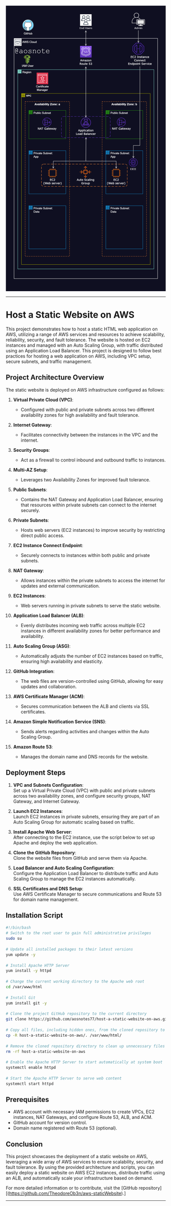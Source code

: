 ![Alt text](/aws-staticWebsite.png)

---

# Host a Static Website on AWS

This project demonstrates how to host a static HTML web application on AWS, utilizing a range of AWS services and resources to achieve scalability, reliability, security, and fault tolerance. The website is hosted on EC2 instances and managed with an Auto Scaling Group, with traffic distributed using an Application Load Balancer. This project is designed to follow best practices for hosting a web application on AWS, including VPC setup, secure subnets, and traffic management.

## Project Architecture Overview

The static website is deployed on AWS infrastructure configured as follows:

1. **Virtual Private Cloud (VPC)**:  
   - Configured with public and private subnets across two different availability zones for high availability and fault tolerance.

2. **Internet Gateway**:  
   - Facilitates connectivity between the instances in the VPC and the internet.

3. **Security Groups**:  
   - Act as a firewall to control inbound and outbound traffic to instances.

4. **Multi-AZ Setup**:  
   - Leverages two Availability Zones for improved fault tolerance.

5. **Public Subnets**:  
   - Contains the NAT Gateway and Application Load Balancer, ensuring that resources within private subnets can connect to the internet securely.

6. **Private Subnets**:  
   - Hosts web servers (EC2 instances) to improve security by restricting direct public access.

7. **EC2 Instance Connect Endpoint**:  
   - Securely connects to instances within both public and private subnets.

8. **NAT Gateway**:  
   - Allows instances within the private subnets to access the internet for updates and external communication.

9. **EC2 Instances**:  
   - Web servers running in private subnets to serve the static website.

10. **Application Load Balancer (ALB)**:  
    - Evenly distributes incoming web traffic across multiple EC2 instances in different availability zones for better performance and availability.

11. **Auto Scaling Group (ASG)**:  
    - Automatically adjusts the number of EC2 instances based on traffic, ensuring high availability and elasticity.

12. **GitHub Integration**:  
    - The web files are version-controlled using GitHub, allowing for easy updates and collaboration.

13. **AWS Certificate Manager (ACM)**:  
    - Secures communication between the ALB and clients via SSL certificates.

14. **Amazon Simple Notification Service (SNS)**:  
    - Sends alerts regarding activities and changes within the Auto Scaling Group.

15. **Amazon Route 53**:  
    - Manages the domain name and DNS records for the website.

## Deployment Steps

1. **VPC and Subnets Configuration**:  
   Set up a Virtual Private Cloud (VPC) with public and private subnets across two availability zones, and configure security groups, NAT Gateway, and Internet Gateway.

2. **Launch EC2 Instances**:  
   Launch EC2 instances in private subnets, ensuring they are part of an Auto Scaling Group for automatic scaling based on traffic.

3. **Install Apache Web Server**:  
   After connecting to the EC2 instance, use the script below to set up Apache and deploy the web application.

4. **Clone the GitHub Repository**:  
   Clone the website files from GitHub and serve them via Apache.

5. **Load Balancer and Auto Scaling Configuration**:  
   Configure the Application Load Balancer to distribute traffic and Auto Scaling Group to manage the EC2 instances automatically.

6. **SSL Certificates and DNS Setup**:  
   Use AWS Certificate Manager to secure communications and Route 53 for domain name management.

## Installation Script

```bash
#!/bin/bash
# Switch to the root user to gain full administrative privileges
sudo su

# Update all installed packages to their latest versions
yum update -y

# Install Apache HTTP Server
yum install -y httpd

# Change the current working directory to the Apache web root
cd /var/www/html

# Install Git
yum install git -y

# Clone the project GitHub repository to the current directory
git clone https://github.com/aosnotes77/host-a-static-website-on-aws.git

# Copy all files, including hidden ones, from the cloned repository to the Apache web root
cp -R host-a-static-website-on-aws/. /var/www/html/

# Remove the cloned repository directory to clean up unnecessary files
rm -rf host-a-static-website-on-aws

# Enable the Apache HTTP Server to start automatically at system boot
systemctl enable httpd

# Start the Apache HTTP Server to serve web content
systemctl start httpd
```

## Prerequisites

- AWS account with necessary IAM permissions to create VPCs, EC2 instances, NAT Gateways, and configure Route 53, ALB, and ACM.
- GitHub account for version control.
- Domain name registered with Route 53 (optional).

## Conclusion

This project showcases the deployment of a static website on AWS, leveraging a wide array of AWS services to ensure scalability, security, and fault tolerance. By using the provided architecture and scripts, you can easily deploy a static website on AWS EC2 instances, distribute traffic using an ALB, and automatically scale your infrastructure based on demand.

For more detailed information or to contribute, visit the [GitHub repository][(https://github.com/TheodoreOb3n/aws-staticWebsite).]

---
